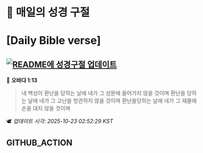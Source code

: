 # 🙏 매일의 성경 구절
# [Daily Bible verse]
## [![README에 성경구절 업데이트](https://github.com/DONGSUKA/first_test/actions/workflows/update-readme-bible.yml/badge.svg)](https://github.com/DONGSUKA/first_test/actions/workflows/update-readme-bible.yml)
<!-- START_BIBLE_VERSE -->
📖 **오바댜 1:13**
> 내 백성이 환난을 당하는 날에 네가 그 성문에 들어가지 않을 것이며 환난을 당하는 날에 네가 그 고난을 방관하지 않을 것이며 환난을당하는 날에 네가 그 재물에 손을 대지 않을 것이며

🕊️ _업데이트 시각: 2025-10-23 02:52:29 KST_
  <!-- END_BIBLE_VERSE -->
## GITHUB_ACTION
